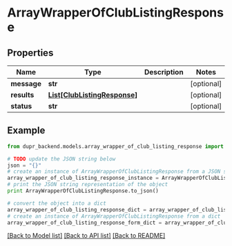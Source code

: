 # ArrayWrapperOfClubListingResponse


## Properties
Name | Type | Description | Notes
------------ | ------------- | ------------- | -------------
**message** | **str** |  | [optional] 
**results** | [**List[ClubListingResponse]**](ClubListingResponse.md) |  | [optional] 
**status** | **str** |  | [optional] 

## Example

```python
from dupr_backend.models.array_wrapper_of_club_listing_response import ArrayWrapperOfClubListingResponse

# TODO update the JSON string below
json = "{}"
# create an instance of ArrayWrapperOfClubListingResponse from a JSON string
array_wrapper_of_club_listing_response_instance = ArrayWrapperOfClubListingResponse.from_json(json)
# print the JSON string representation of the object
print ArrayWrapperOfClubListingResponse.to_json()

# convert the object into a dict
array_wrapper_of_club_listing_response_dict = array_wrapper_of_club_listing_response_instance.to_dict()
# create an instance of ArrayWrapperOfClubListingResponse from a dict
array_wrapper_of_club_listing_response_form_dict = array_wrapper_of_club_listing_response.from_dict(array_wrapper_of_club_listing_response_dict)
```
[[Back to Model list]](../README.md#documentation-for-models) [[Back to API list]](../README.md#documentation-for-api-endpoints) [[Back to README]](../README.md)


